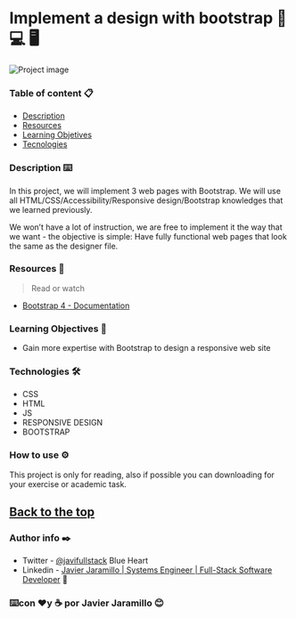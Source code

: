 # Implement a design with bootstrap 📱 💻 🖥


![Project image](https://www.clickittech.com.mx/wp-content/uploads/2018/02/Bootstrap4-Clickittech.png)

### Table of content 📋

- [Description](#description)
- [Resources](#resources)
- [Learning Objetives](#learning-objectives)
- [Tecnologies](#technologies)

### Description ⌨️

In this project, we will implement 3 web pages with Bootstrap. We will use all HTML/CSS/Accessibility/Responsive design/Bootstrap knowledges that we learned previously.

We won’t have a lot of instruction, we are free to implement it the way that we want - the objective is simple: Have fully functional web pages that look the same as the designer file.


### Resources 📖


>Read or watch

- [Bootstrap 4 - Documentation](https://getbootstrap.com/docs/4.1/getting-started/introduction/)

### Learning Objectives 🚀

- Gain more expertise with Bootstrap to design a responsive web site

### Technologies 🛠️

- CSS
- HTML
- JS
- RESPONSIVE DESIGN
- BOOTSTRAP

### How to use ⚙️

This project is only for reading, also if possible you can downloading for your exercise or academic task.

[Back to the top](#Table-of-content)
---
### Author info ✒️

- Twitter - [@javifullstack](https://twitter.com/javifullstack) Blue Heart
- Linkedin - [Javier Jaramillo | Systems Engineer | Full-Stack Software Developer](https://www.linkedin.com/in/javier-jaramillo-346b681a1/) :gem:

### ⌨️con ❤️y ☕ por Javier Jaramillo 😊


